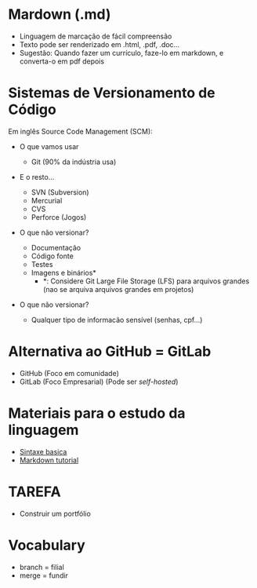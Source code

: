 # Mardown (.md)
- Linguagem de marcação de fácil compreensão
- Texto pode ser renderizado em .html, .pdf, .doc…
- Sugestão: Quando fazer um currículo, faze-lo em markdown, e converta-o em pdf depois

# Sistemas de Versionamento de Código
Em inglês Source Code Management (SCM):

- O que vamos usar
  - Git (90% da indústria usa)
- E o resto...
  - SVN (Subversion)
  - Mercurial 
  - CVS
  - Perforce (Jogos)

- O que não versionar?
  - Documentação
  - Código fonte
  - Testes
  - Imagens e binários*
    - *: Considere Git Large File Storage (LFS) para arquivos grandes (nao se arquiva arquivos grandes em projetos)

- O que não versionar?
  - Qualquer tipo de informacão sensível (senhas, cpf...)

# Alternativa ao GitHub = GitLab
- GitHub (Foco em comunidade)
- GitLab (Foco Empresarial) (Pode ser *self-hosted*)

# Materiais para o estudo da linguagem
- [Sintaxe basica](https://docs.github.com/pt/get-started/writing-on-github/getting-started-with-writing-and-formatting-on-github/basic-writing-and-formatting-syntax)
- [Markdown tutorial](https://github.com/luong-komorebi/Markdown-Tutorial/blob/master/README_pt-BR.md)

# TAREFA
- Construir um portfólio

# Vocabulary
- branch = filial
- merge = fundir